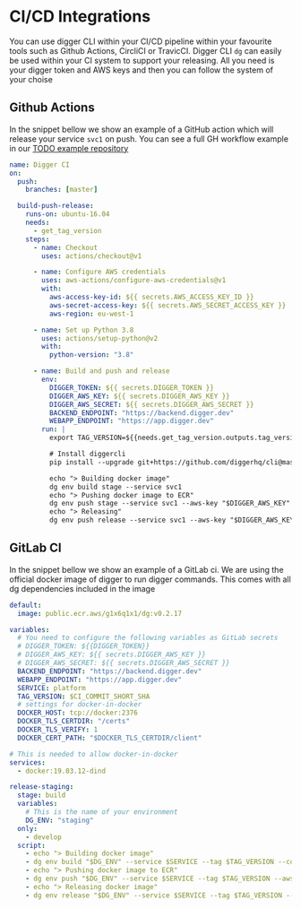 # CI/CD Integrations

You can use digger CLI within your CI/CD pipeline within your favourite tools such as Github Actions, CircliCI or TravicCI. Digger CLI `dg` can easily be used within your CI system to support your releasing. All you need is your digger token and AWS keys and then you can follow the system of your choise

## Github Actions

In the snippet bellow we show an example of a GitHub action which will release your service `svc1` on push. You can see a full GH workflow example in our [TODO example repository](https://github.com/diggerhq/django-todolist/blob/master/.github/workflows/deploy.yml)

```yaml
name: Digger CI
on:
  push:
    branches: [master]

  build-push-release:
    runs-on: ubuntu-16.04
    needs:
      - get_tag_version
    steps:
      - name: Checkout
        uses: actions/checkout@v1

      - name: Configure AWS credentials
        uses: aws-actions/configure-aws-credentials@v1
        with:
          aws-access-key-id: ${{ secrets.AWS_ACCESS_KEY_ID }}
          aws-secret-access-key: ${{ secrets.AWS_SECRET_ACCESS_KEY }}
          aws-region: eu-west-1

      - name: Set up Python 3.8
        uses: actions/setup-python@v2
        with:
          python-version: "3.8"

      - name: Build and push and release
        env:
          DIGGER_TOKEN: ${{ secrets.DIGGER_TOKEN }}
          DIGGER_AWS_KEY: ${{ secrets.DIGGER_AWS_KEY }}
          DIGGER_AWS_SECRET: ${{ secrets.DIGGER_AWS_SECRET }}
          BACKEND_ENDPOINT: "https://backend.digger.dev"
          WEBAPP_ENDPOINT: "https://app.digger.dev"
        run: |
          export TAG_VERSION=${{needs.get_tag_version.outputs.tag_version}}

          # Install diggercli
          pip install --upgrade git+https://github.com/diggerhq/cli@master

          echo "> Building docker image"
          dg env build stage --service svc1
          echo "> Pushing docker image to ECR"
          dg env push stage --service svc1 --aws-key "$DIGGER_AWS_KEY" --aws-secret "$DIGGER_AWS_SECRET"
          echo "> Releasing"
          dg env push release --service svc1 --aws-key "$DIGGER_AWS_KEY" --aws-secret "$DIGGER_AWS_SECRET"
```

## GitLab CI

In the snippet bellow we show an example of a GitLab ci. We are using the official docker image of digger to run digger commands. This comes with all dg dependencies included in the image

```yaml
default:
  image: public.ecr.aws/g1x6q1x1/dg:v0.2.17

variables:
  # You need to configure the following variables as GitLab secrets
  # DIGGER_TOKEN: ${{DIGGER_TOKEN}}
  # DIGGER_AWS_KEY: ${{ secrets.DIGGER_AWS_KEY }}
  # DIGGER_AWS_SECRET: ${{ secrets.DIGGER_AWS_SECRET }}
  BACKEND_ENDPOINT: "https://backend.digger.dev"
  WEBAPP_ENDPOINT: "https://app.digger.dev"
  SERVICE: platform
  TAG_VERSION: $CI_COMMIT_SHORT_SHA
  # settings for docker-in-docker
  DOCKER_HOST: tcp://docker:2376
  DOCKER_TLS_CERTDIR: "/certs"
  DOCKER_TLS_VERIFY: 1
  DOCKER_CERT_PATH: "$DOCKER_TLS_CERTDIR/client"

# This is needed to allow docker-in-docker
services:
  - docker:19.03.12-dind

release-staging:
  stage: build
  variables:
    # This is the name of your environment
    DG_ENV: "staging"
  only:
    - develop
  script:
    - echo "> Building docker image"
    - dg env build "$DG_ENV" --service $SERVICE --tag $TAG_VERSION --context .
    - echo "> Pushing docker image to ECR"
    - dg env push "$DG_ENV" --service $SERVICE --tag $TAG_VERSION --aws-key "$DIGGER_AWS_KEY" --aws-secret "$DIGGER_AWS_SECRET"
    - echo "> Releasing docker image"
    - dg env release "$DG_ENV" --service $SERVICE --tag $TAG_VERSION --aws-key "$DIGGER_AWS_KEY" --aws-secret "$DIGGER_AWS_SECRET"
```
